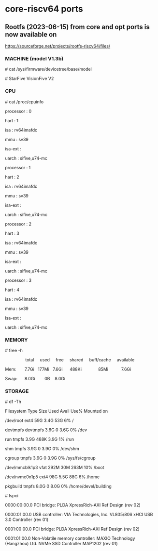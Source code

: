 # core-riscv64 ports

## Rootfs (2023-06-15) from core and opt ports is now available on

https://sourceforge.net/projects/rootfs-riscv64/files/


### MACHINE (model V1.3b)
\# cat /sys/firmware/devicetree/base/model

\# StarFive VisionFive V2

### CPU

\# cat /proc/cpuinfo

processor       : 0

hart            : 1

isa             : rv64imafdc

mmu             : sv39

isa-ext         :

uarch           : sifive,u74-mc

processor       : 1

hart            : 2

isa             : rv64imafdc

mmu             : sv39

isa-ext         :

uarch           : sifive,u74-mc

processor       : 2

hart            : 3

isa             : rv64imafdc

mmu             : sv39

isa-ext         :

uarch           : sifive,u74-mc

processor       : 3

hart            : 4

isa             : rv64imafdc

mmu             : sv39

isa-ext         :

uarch           : sifive,u74-mc

### MEMORY
\# free -h

&nbsp;&nbsp;&nbsp;&nbsp;&nbsp;&nbsp;&nbsp;&nbsp;&nbsp;&nbsp;&nbsp;&nbsp;&nbsp;&nbsp;&nbsp;&nbsp;&nbsp;total&nbsp;&nbsp;&nbsp;&nbsp;&nbsp;used&nbsp;&nbsp;&nbsp;&nbsp;&nbsp;free&nbsp;&nbsp;&nbsp;&nbsp;&nbsp;shared&nbsp;&nbsp;&nbsp;&nbsp;&nbsp;buff/cache&nbsp;&nbsp;&nbsp;&nbsp;&nbsp;available

Mem:&nbsp;&nbsp;&nbsp;&nbsp;&nbsp;&nbsp;&nbsp;7.7Gi&nbsp;&nbsp;&nbsp;177Mi&nbsp;&nbsp;&nbsp;7.6Gi&nbsp;&nbsp;&nbsp;&nbsp;&nbsp;&nbsp;488Ki&nbsp;&nbsp;&nbsp;&nbsp;&nbsp;&nbsp;&nbsp;&nbsp;&nbsp;&nbsp;&nbsp;&nbsp;&nbsp;&nbsp;85Mi&nbsp;&nbsp;&nbsp;&nbsp;&nbsp;&nbsp;&nbsp;&nbsp;&nbsp;&nbsp;&nbsp;7.6Gi

Swap:&nbsp;&nbsp;&nbsp;&nbsp;&nbsp;&nbsp;8.0Gi&nbsp;&nbsp;&nbsp;&nbsp;&nbsp;&nbsp;&nbsp;&nbsp;0B&nbsp;&nbsp;&nbsp;&nbsp;8.0Gi

### STORAGE
\# df -Th

Filesystem     Type      Size  Used Avail Use% Mounted on

/dev/root      ext4       59G  3.4G   53G   6% /

devtmpfs       devtmpfs  3.6G     0  3.6G   0% /dev

run            tmpfs     3.9G  488K  3.9G   1% /run

shm            tmpfs     3.9G     0  3.9G   0% /dev/shm

cgroup         tmpfs     3.9G     0  3.9G   0% /sys/fs/cgroup

/dev/mmcblk1p3 vfat      292M   30M  263M  10% /boot

/dev/nvme0n1p5 ext4       98G  5.5G   88G   6% /home

pkgbuild       tmpfs     8.0G     0  8.0G   0% /home/devel/building

\# lspci

0000:00:00.0 PCI bridge: PLDA XpressRich-AXI Ref Design (rev 02)

0000:01:00.0 USB controller: VIA Technologies, Inc. VL805/806 xHCI USB 3.0 Controller (rev 01)

0001:00:00.0 PCI bridge: PLDA XpressRich-AXI Ref Design (rev 02)

0001:01:00.0 Non-Volatile memory controller: MAXIO Technology (Hangzhou) Ltd. NVMe SSD Controller MAP1202 (rev 01)
